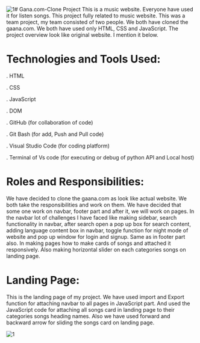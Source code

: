 ![1](https://github.com/Adarsh-git02/Gana.com-Clone/assets/113299947/adc01af0-a39f-4fd7-9f6e-e6f018577c44)# Gana.com-Clone Project
This is a music website. Everyone have used it for listen songs. This project fully related to music website. This was a team project, my team consisted of two people. We both have cloned the gaana.com. We both have used only HTML, CSS and JavaScript. The project overview look like original website. I mention it below.

# Technologies and Tools Used:

. HTML

. CSS

. JavaScript

. DOM

. GitHub (for collaboration of code)

. Git Bash (for add, Push and Pull code)

. Visual Studio Code (for coding platform)

. Terminal of Vs code (for executing or debug of python API and Local host)

# Roles and Responsibilities:
We have decided to clone the gaana.com as look like actual website. We both take the responsibilities and work on them. We have decided that some one work on navbar, footer part and after it, we will work on pages. In the navbar lot of challenges I have faced like making sidebar, search functionality in navbar, after search open a pop up box for search content, adding language content box in navbar, toggle function for night mode of website and pop up window for login and signup. Same as in footer part also. In making pages how to make cards of songs and attached it responsively. Also making horizontal slider on each categories songs on landing page.

# Landing Page:
This is the landing page of my project. We have used import and Export function for attaching navbar to all pages in JavaScript part. And used the JavaScript code for attaching all songs card in landing page to their categories songs heading names. Also we have used forward and backward arrow for sliding the songs card on landing page.

![1](https://github.com/Adarsh-git02/Gana.com-Clone/assets/113299947/b323f5a0-b1c1-4358-9dbd-261a454c4422)



